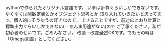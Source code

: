 pythonで作られたオリジナル言語です。
いまは計算ぐらいしかできないです。ゆくゆくは関数定義とかオブジェクト思考とか
取り入れていきたいと思ってます。個人的にそうゆうの好きなので。
できることですが、前述のとおり計算と標準出力ぐらいしかできない(＝あんま用途がない)ので
ご了承ください。私が初心者のせいです。ごめんなさい。
改造・改変全然OKです。でもその時は「Omega言語」としてください。
